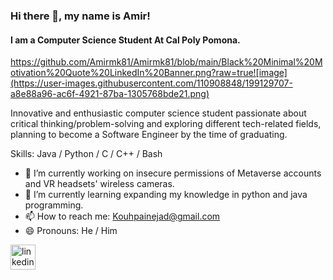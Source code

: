 ### Hi there 👋, my name is Amir!
#### I am a Computer Science Student At Cal Poly Pomona.
https://github.com/Amirmk81/Amirmk81/blob/main/Black%20Minimal%20Motivation%20Quote%20LinkedIn%20Banner.png?raw=true![image](https://user-images.githubusercontent.com/110908848/199129707-a8e88a96-ac6f-4921-87ba-1305768bde21.png)


Innovative and enthusiastic computer science student passionate about critical thinking/problem-solving and exploring different tech-related fields, planning to become a Software Engineer by the time of graduating.

Skills: Java / Python / C / C++ / Bash

- 🔭 I’m currently working on insecure permissions of Metaverse accounts and VR headsets' wireless cameras. 
- 🌱 I’m currently learning expanding my knowledge in python and java programming. 
- 📫 How to reach me: Kouhpainejad@gmail.com 
- 😄 Pronouns: He / Him 


[<img src='https://cdn.jsdelivr.net/npm/simple-icons@3.0.1/icons/linkedin.svg' alt='linkedin' height='40'>](https://www.linkedin.com/in/https://www.linkedin.com/in/amir-kouhpainejad-740686250//)  


